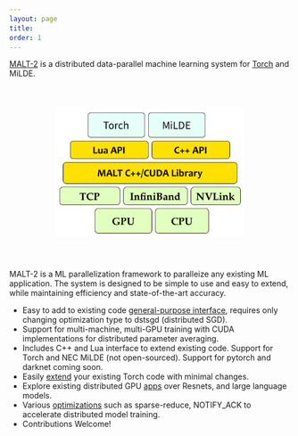 ```yaml
---
layout: page
title:
order: 1
---
```


<a href="http://138.15.166.21:4000/">MALT-2</a> is a distributed data-parallel 
machine learning system for  [Torch](http://torch.ch) and MiLDE.

<center style="padding: 40px"><img width="80%" src="malt-overview.png" /></center>

MALT-2 is a ML parallelization framework to paralleize any existing ML application.
The system is designed to be simple to use and easy to extend, while
maintaining efficiency and state-of-the-art accuracy.


* Easy to add to existing code <a href="guide">general-purpose interface</a>, requires only changing optimization type to dstsgd (distributed SGD).
* Support for multi-machine, multi-GPU training with CUDA implementations for distributed parameter averaging.
* Includes C++ and Lua interface to extend existing code. Support for Torch and NEC MiLDE (not open-sourced). Support for pytorch and darknet coming soon.
* Easily <a href="torch-apps">extend</a> your existing Torch code with minimal changes. 
* Explore existing distributed GPU  <a href="torch-apps">apps</a> over Resnets, and large language models.
* Various <a href="qa">optimizations</a> such as sparse-reduce, NOTIFY_ACK to accelerate distributed model training.
* Contributions Welcome!
